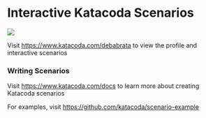 # Interactive Katacoda Scenarios

[![](http://shields.katacoda.com/katacoda/debabrata/count.svg)](https://www.katacoda.com/debabrata "Get your profile on Katacoda.com")

Visit https://www.katacoda.com/debabrata to view the profile and interactive scenarios

### Writing Scenarios
Visit https://www.katacoda.com/docs to learn more about creating Katacoda scenarios

For examples, visit https://github.com/katacoda/scenario-example
